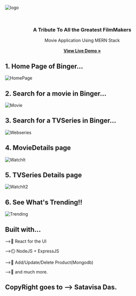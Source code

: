 ![logo](https://github.com/Sata-hash/CinemaWala/assets/142712421/cb9077a1-165f-4fd9-b748-b86e293fb11a)

<br/>
<p align="center">
 

 <h3 align="center">A Tribute To All the Greatest FilmMakers </h3>
 

  <p align="center">
    Movie Application Using MERN Stack
    <br/>
    <br/>
    <a href="https://binger-ec26.onrender.com/"><strong>View Live Demo »</strong></a>
    <br/>
 
</p>

## 1. Home Page of Binger...
![HomePage](https://github.com/Sata-hash/CinemaWala/assets/142712421/40e25324-2490-4c5f-bfa0-e8bdc20270f4)


## 2. Search for a movie in Binger...
![Movie](https://github.com/Sata-hash/CinemaWala/assets/142712421/f12d08fd-4eb2-4e16-a9c5-7c3d3f7894e1)



## 3. Search for a TVSeries in Binger...
![Webseries](https://github.com/Sata-hash/CinemaWala/assets/142712421/5fd3b219-647f-4ea3-bf94-66c99317e43f)

## 4. MovieDetails page
![WatchIt](https://github.com/Sata-hash/CinemaWala/assets/142712421/add5f5c2-9245-44c6-9caa-ed92039e9bb3)

## 5. TVSeries Details page
![WatchIt2](https://github.com/Sata-hash/CinemaWala/assets/142712421/41b8ecc3-644a-4cb0-979d-89ed68e81094)

## 6. See What's Trending!!
![Trending](https://github.com/Sata-hash/CinemaWala/assets/142712421/c2251e2e-dfde-4217-9b6a-de3e0417c3e3)


## Built with...
-->🚀️ React for the UI

-->⏲️ NodeJS + ExpressJS

-->📸 Add/Update/Delete Product(Mongodb)

-->🎉️ and much more.

## CopyRight goes to --> Satavisa Das.
